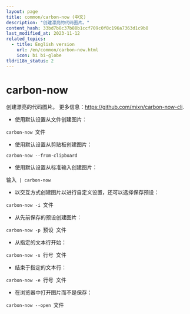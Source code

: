 ```yaml
---
layout: page
title: common/carbon-now (中文)
description: "创建漂亮的代码图片。"
content_hash: 33bd7b8c37b88b1ccf709c0f8c196a7363d1c9b8
last_modified_at: 2023-11-12
related_topics:
  - title: English version
    url: /en/common/carbon-now.html
    icon: bi bi-globe
tldri18n_status: 2
---
```

# carbon-now

创建漂亮的代码图片。
更多信息：<https://github.com/mixn/carbon-now-cli>.

- 使用默认设置从文件创建图片：

`carbon-now `<span class="tldr-var badge badge-pill bg-dark-lm bg-white-dm text-white-lm text-dark-dm font-weight-bold">文件</span>

- 使用默认设置从剪贴板创建图片：

`carbon-now --from-clipboard`

- 使用默认设置从标准输入创建图片：

<span class="tldr-var badge badge-pill bg-dark-lm bg-white-dm text-white-lm text-dark-dm font-weight-bold">输入</span>` | carbon-now`

- 以交互方式创建图片以进行自定义设置，还可以选择保存预设：

`carbon-now -i `<span class="tldr-var badge badge-pill bg-dark-lm bg-white-dm text-white-lm text-dark-dm font-weight-bold">文件</span>

- 从先前保存的预设创建图片：

`carbon-now -p `<span class="tldr-var badge badge-pill bg-dark-lm bg-white-dm text-white-lm text-dark-dm font-weight-bold">预设</span>` `<span class="tldr-var badge badge-pill bg-dark-lm bg-white-dm text-white-lm text-dark-dm font-weight-bold">文件</span>

- 从指定的文本行开始：

`carbon-now -s `<span class="tldr-var badge badge-pill bg-dark-lm bg-white-dm text-white-lm text-dark-dm font-weight-bold">行号</span>` `<span class="tldr-var badge badge-pill bg-dark-lm bg-white-dm text-white-lm text-dark-dm font-weight-bold">文件</span>

- 结束于指定的文本行：

`carbon-now -e `<span class="tldr-var badge badge-pill bg-dark-lm bg-white-dm text-white-lm text-dark-dm font-weight-bold">行号</span>` `<span class="tldr-var badge badge-pill bg-dark-lm bg-white-dm text-white-lm text-dark-dm font-weight-bold">文件</span>

- 在浏览器中打开图片而不是保存：

`carbon-now --open `<span class="tldr-var badge badge-pill bg-dark-lm bg-white-dm text-white-lm text-dark-dm font-weight-bold">文件</span>
